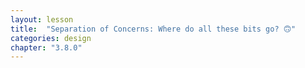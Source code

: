 ```yaml
---
layout: lesson
title:  "Separation of Concerns: Where do all these bits go? 🙃"
categories: design
chapter: "3.8.0"
---
```


